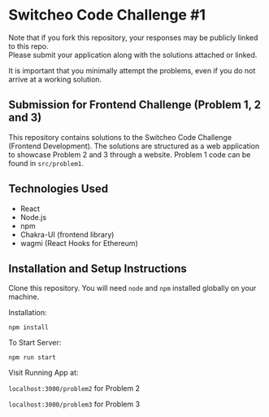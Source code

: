 # Switcheo Code Challenge #1 #

Note that if you fork this repository, your responses may be publicly linked to this repo.  
Please submit your application along with the solutions attached or linked.   

It is important that you minimally attempt the problems, even if you do not arrive at a working solution.

## Submission for Frontend Challenge (Problem 1, 2 and 3) ##
This repository contains solutions to the Switcheo Code Challenge (Frontend Development). The solutions are structured as a web application to showcase Problem 2 and 3 through a website. Problem 1 code can be found in `src/problem1`.

## Technologies Used

- React
- Node.js
- npm
- Chakra-UI (frontend library)
- wagmi (React Hooks for Ethereum)


## Installation and Setup Instructions

Clone this repository. You will need `node` and `npm` installed globally on your machine.  

Installation:

`npm install`  

To Start Server:

`npm run start`  

Visit Running App at:

`localhost:3000/problem2` for Problem 2

`localhost:3000/problem3` for Problem 3
